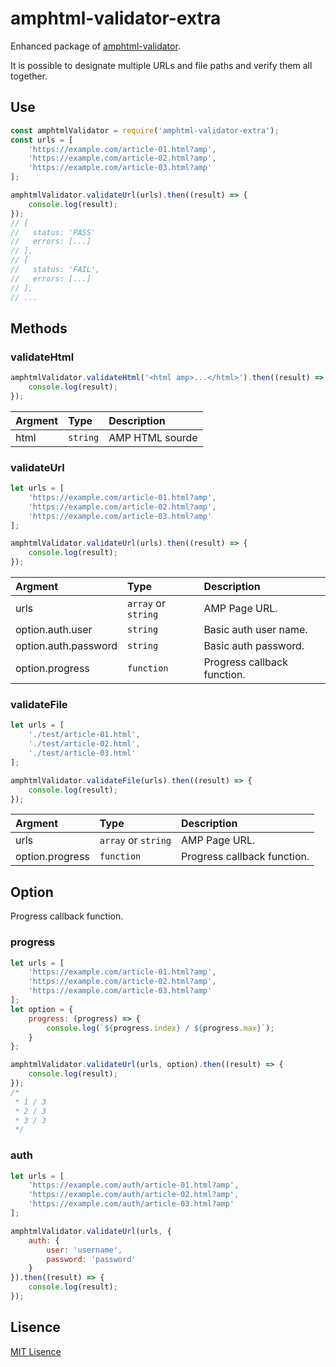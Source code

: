 # amphtml-validator-extra

Enhanced package of [amphtml-validator](https://www.npmjs.com/package/amphtml-validator).

It is possible to designate multiple URLs and file paths and verify them all together.

## Use

```js
const amphtmlValidator = require('amphtml-validator-extra');
const urls = [
    'https://example.com/article-01.html?amp',
    'https://example.com/article-02.html?amp',
    'https://example.com/article-03.html?amp'
];

amphtmlValidator.validateUrl(urls).then((result) => {
    console.log(result);
});
// [
//   status: 'PASS'
//   errors: [...]
// ],
// [
//   status: 'FAIL',
//   errors: [...]
// ],
// ...
```

## Methods

### validateHtml

```js
amphtmlValidator.validateHtml('<html amp>...</html>').then((result) => {
    console.log(result);
});
```

|Argment|Type|Description|
|:-|:-|:-|
|html|`string`|AMP HTML sourde|

### validateUrl

```js
let urls = [
    'https://example.com/article-01.html?amp',
    'https://example.com/article-02.html?amp',
    'https://example.com/article-03.html?amp'
];

amphtmlValidator.validateUrl(urls).then((result) => {
    console.log(result);
});
```
|Argment|Type|Description|
|:-|:-|:-|
|urls|`array` or `string`|AMP Page URL.|
|option.auth.user|`string`|Basic auth user name.|
|option.auth.password|`string`|Basic auth password.|
|option.progress|`function`|Progress callback function.|

### validateFile

```js
let urls = [
    './test/article-01.html',
    './test/article-02.html',
    './test/article-03.html'
];

amphtmlValidator.validateFile(urls).then((result) => {
    console.log(result);
});
```

|Argment|Type|Description|
|:-|:-|:-|
|urls|`array` or `string`|AMP Page URL.|
|option.progress|`function`|Progress callback function.|

## Option

Progress callback function.

### progress

```js
let urls = [
    'https://example.com/article-01.html?amp',
    'https://example.com/article-02.html?amp',
    'https://example.com/article-03.html?amp'
];
let option = {
    progress: (progress) => {
        console.log(`${progress.index} / ${progress.max}`);
    }
};

amphtmlValidator.validateUrl(urls, option).then((result) => {
    console.log(result);
});
/*
 * 1 / 3
 * 2 / 3
 * 3 / 3
 */
```

### auth

```js
let urls = [
    'https://example.com/auth/article-01.html?amp',
    'https://example.com/auth/article-02.html?amp',
    'https://example.com/auth/article-03.html?amp'
];

amphtmlValidator.validateUrl(urls, {
    auth: {
        user: 'username',
        password: 'password'
    }
}).then((result) => {
    console.log(result);
});
```

## Lisence

[MIT Lisence](https://github.com/kimulaco/amphtml-validator-extra/blob/master/LICENSE)
